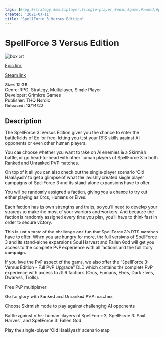 ```yaml
---
tags: [#rpg,#strategy,#multiplayer,#single-player,#epic,#game,#owned,#pc]
created: '2021-03-11'
title: 'SpellForce 3 Versus Edition'
---
```

# SpellForce 3 Versus Edition

![box art](https://cdn1.epicgames.com/72324f542dc4488681e617b0d39ad115/offer/EGS_SpellForce3VersusEdition_GrimloreGames_G1A_00-1920x1080-084bb22e7f0598016cde007751f32d64.jpg?h=270&amp;resize=1&amp;w=480)

[Epic link](https://www.epicgames.com/store/en-US/p/spellforce-3-versus)

[Steam link](https://store.steampowered.com/app/1416260/SpellForce_3_Versus_Edition/?snr=1_7_7_151_150_1)

Size: 15 GB  
Genre: RPG, Strategy, Multiplayer, Single Player  
Developer: Grimlore Games  
Publisher: THQ Nordic  
Released: 12/14/20  

## Description

The SpellForce 3: Versus Edition gives you the chance to enter the battlefields of Eo for free, letting you test your RTS skills against AI opponents or even other human players.

You can choose whether you want to take on AI enemies in a Skirmish battle, or go head-to-head with other human players of SpellForce 3 in both Ranked and Unranked PVP matches. 

On top of it all you can also check out the single-player scenario ‘Old Haalâyash’ to get a glimpse of what the lavishly created single player campaigns of SpellForce 3 and its stand-alone expansions have to offer.

You will be randomly assigned a faction, giving you a chance to try out either playing as Orcs, Humans or Elves.

Each faction has its own strengths and traits, so you’ll need to develop your strategy to make the most of your warriors and workers. And because the faction is randomly assigned every time you play, you’ll have to think fast in order to secure victory.

This is just a taste of the challenge and fun that SpellForce 3’s RTS matches have to offer. When you are hungry for more, the full versions of SpellForce 3 and its stand-alone expansions Soul Harvest and Fallen God will get you access to the complete PvP experience with all factions and the full story campaign.

If you love the PvP aspect of the game, we also offer the “SpellForce 3: Versus Edition - Full PvP Upgrade” DLC which contains the complete PvP experience with access to all 6 factions (Orcs, Humans, Elves, Dark Elves, Dwarves, Trolls).

Free PvP multiplayer

Go for glory with Ranked and Unranked PVP matches

Choose Skirmish mode to play against challenging AI opponents

Battle against other human players of SpellForce 3, SpellForce 3: Soul Harvest, and SpellForce 3: Fallen God

Play the single-player ‘Old Haalâyash’ scenario map
